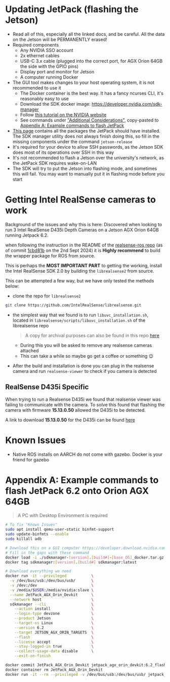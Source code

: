 # Updating JetPack (flashing the Jetson)

- Read all of this, especially all the linked docs, and be careful. All the data on the Jetson will be PERMANENTLY erased!
- Required components
  - Any NVIDIA SSO account
  - 2x ethernet cables
  - USB-C 3.x cable (plugged into the correct port, for AGX Orion 64GB the side with the GPIO pins)
  - Display port and monitor for Jetson
  - A computer running Docker
- The GUI tool makes changes to your host operating system, it is not recommended to use it
  - The Docker container is the best way. It has a fancy ncurses CLI, it's reasonably easy to use
  - Download the SDK docker image: https://developer.nvidia.com/sdk-manager
  - Follow [this tutorial on the NVIDIA website](https://docs.nvidia.com/sdk-manager/docker-containers/index.html)
  - See commands under ["Additional Considerations"](https://docs.nvidia.com/sdk-manager/docker-containers/index.html#additional-considerations), copy-pasted to [Appendix A: Example commands to flash JetPack](#appendix-a-example-commands-to-flash-jetpack-62-onto-orion-agx-64gb)
- [This page](https://docs.nvidia.com/jetson/jetpack/install-setup/index.html) contains all the packages the JetPack should have installed. The SDK manager utility does not always finish doing this, so fill in the missing components under the command `jetson-release`
- It's required for your device to allow SSH passwords, as the Jetson SDK does most of its operations over SSH in this way
- It's not recommended to flash a Jetson over the university's network, as the JetPack SDK requires wake-on-LAN
- The SDK will try to put the Jetson into flashing mode, and sometimes this will fail. You may want to manually put it in flashing mode before you start

# Getting Intel RealSense cameras to work

Background of the issues and why this is here:
Discovered when looking to run 3 Intel RealSense D435i Depth Cameras on a Jetson AGX Orion 64GB running Jetpack 6.2.

when following the instruction in the README of the [realsense-ros repo](https://github.com/IntelRealSense/realsense-ros) (as of commit [1cbd81b](https://github.com/IntelRealSense/realsense-ros/commit/1cbd81be81e807eefb46f098e76381888ffc7001) on the 2nd Sept 2024) it is **Highly recommend** to build the wrapper package for ROS from source.

This is perhaps the **MOST IMPORTANT PART** to getting the working, install the Intel RealSense SDK 2.0 by building the `librealsense2` from source.  

This can be attempted a few way, but we have only tested the  methods below:

- clone the repo for `librealsense2`

```bash
git clone https://github.com/IntelRealSense/librealsense.git
```

- the simplest way that we found is to run `libuvc_installation.sh`, located in `librealsense/scripts/libuvc_installation.sh` of the librealsense repo
  > A copy for archival purposes can also be found in this repo [here](../scripts/realsense/libuvc_installation.sh)
  - During this you will be asked to remove any realsense cameras attached
  - This can take a while so maybe go get a coffee or something :wink:

- After the build and installation is done you can plug in the realsense camera and run `realsense-viewer` to check if you camera is detected

## RealSense D435i Specific

When trying to run a Realsense D435i we found that realsense viewer was failing to communicate with the camera.
To solve this found that flashing the camera with firmware **15.13.0.50** allowed the D435i to be detected.

A link to download **15.13.0.50** for the D435i can be found [here](https://www.intelrealsense.com/download/19295/?-545513842.1652797067)

# Known Issues
- Native ROS installs on AARCH do not come with gazebo. Docker is your friend for gazebo


# Appendix A: Example commands to flash JetPack 6.2 onto Orion AGX 64GB
> A PC with Desktop Environment is required
```bash
# To fix "Known Issues"
sudo apt install qemu-user-static binfmt-support
sudo update-binfmts --enable
sudo killall adb

# Download this on a GUI computer https://developer.download.nvidia.com/sdkmanager/redirects/sdkmanager-docker-image-ubuntu2204.html
# Fill in the gaps with these command
docker load -i ./sdkmanager-[version].[build#]-[base_OS]_docker.tar.gz
docker tag sdkmanager:[version].[build#] sdkmanager:latest

# Download everything we need
docker run -it --privileged           \
  -v /dev/bus/usb:/dev/bus/usb/       \
  -v /dev:/dev                        \
  -v /media/$USER:/media/nvidia:slave \
  --name JetPack_AGX_Orin_Devkit      \
  --network host                      \
  sdkmanager --cli                    \
    --action install                  \
    --login-type devzone              \
    --product Jetson                  \
    --target-os Linux                 \
    --version 6.2                     \
    --target JETSON_AGX_ORIN_TARGETS  \
    --flash                           \
    --license accept                  \
    --stay-logged-in true             \
    --collect-usage-data disable      \
    --exit-on-finish

docker commit JetPack_AGX_Orin_Devkit jetpack_agx_orin_devkit:6.2_flash
docker container rm JetPack_AGX_Orin_Devkit
docker run -it --rm --privileged -v /dev/bus/usb:/dev/bus/usb/ jetpack_agx_orin_devkit:6.2_flash
```
